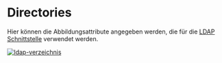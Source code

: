 # Directories

Hier können die Abbildungsattribute angegeben werden, die für die [LDAP Schnittstelle](../../../../benutzerauthentifizierung-und-verwaltung/ldap-verzeichnis/index.md) verwendet werden.

[![ldap-verzeichnis](../../../../assets/images/de/administration/verwaltung/import-und-schnittstellen/ldap/3-ldap.png)](../../../../assets/images/de/administration/verwaltung/import-und-schnittstellen/ldap/3-ldap.png)
